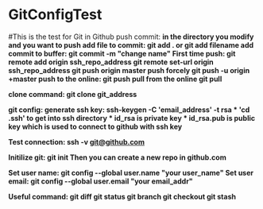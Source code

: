 # GitConfigTest
#This is the test for Git in Github
push commit: <b>
in the directory you modify and you want to push<b>
add file to commit: 	git add .	or 	git add filename<b>
add commit to buffer: 	git commit -m "change name"<b>
First time push:	git remote add origin ssh_repo_address<b>
			git remote set-url origin ssh_repo_address<b>
			git push origin master<b>
push forcely		git push -u origin +master<b>
push to the online: 	git push<b>
pull from the online	git pull<b>

clone command:<b>
git clone git_address<b>

git config:<b>
generate ssh key: ssh-keygen -C 'email_address' -t rsa<b>
	* 'cd .ssh' to get into ssh directory<b>
	* id_rsa is private key<b>
	* id_rsa.pub is public key which is used to connect to github with ssh key<b>

Test connection: ssh -v git@github.com<b>

Initilize git: git init<b>
Then you can create a new repo in github.com<b>

Set user name: git config --global user.name "your user_name"<b>
Set user email: git config --global user.email "your email_addr"<b>

Useful command:<b>
git diff<b>
git status<b>
git branch<b>
git checkout<b>
git stash<b>



